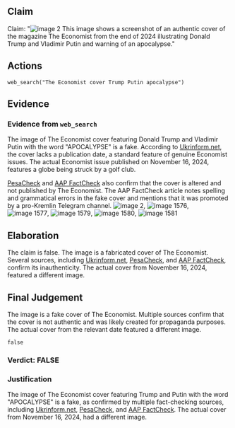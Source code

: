 ## Claim
Claim: "![image 2](media/3.jpg) This image shows a screenshot of an authentic cover of the magazine The Economist from the end of 2024 illustrating Donald Trump and Vladimir Putin and warning of an apocalypse."

## Actions
```
web_search("The Economist cover Trump Putin apocalypse")
```

## Evidence
### Evidence from `web_search`
The image of The Economist cover featuring Donald Trump and Vladimir Putin with the word "APOCALYPSE" is a fake. According to [Ukrinform.net](https://www.ukrinform.net/rubric-factcheck/3930063-russian-propaganda-fabricates-the-economist-cover-about-beginning-of-world-war-iii.html), the cover lacks a publication date, a standard feature of genuine Economist issues. The actual Economist issue published on November 16, 2024, features a globe being struck by a golf club.

[PesaCheck](https://pesacheck.org/altered-this-front-cover-was-not-published-by-the-economist-cd0c20d99b9b) and [AAP FactCheck](https://www.aap.com.au/factcheck/fake-economist-apocalypse-cover-linked-to-pro-kremlin-propaganda/) also confirm that the cover is altered and not published by The Economist. The AAP FactCheck article notes spelling and grammatical errors in the fake cover and mentions that it was promoted by a pro-Kremlin Telegram channel. ![image 2](media/3.jpg), ![image 1576](media/2025-08-07_18-51-1754592678-969305.jpg), ![image 1577](media/2025-08-07_18-51-1754592679-963678.jpg), ![image 1579](media/2025-08-07_18-51-1754592681-032877.jpg), ![image 1580](media/2025-08-07_18-51-1754592718-848212.jpg), ![image 1581](media/2025-08-07_18-52-1754592726-018223.jpg)


## Elaboration
The claim is false. The image is a fabricated cover of The Economist. Several sources, including [Ukrinform.net](https://www.ukrinform.net/rubric-factcheck/3930063-russian-propaganda-fabricates-the-economist-cover-about-beginning-of-world-war-iii.html), [PesaCheck](https://pesacheck.org/altered-this-front-cover-was-not-published-by-the-economist-cd0c20d99b9b), and [AAP FactCheck](https://www.aap.com.au/factcheck/fake-economist-apocalypse-cover-linked-to-pro-kremlin-propaganda/), confirm its inauthenticity. The actual cover from November 16, 2024, featured a different image.


## Final Judgement
The image is a fake cover of The Economist. Multiple sources confirm that the cover is not authentic and was likely created for propaganda purposes. The actual cover from the relevant date featured a different image.

`false`

### Verdict: FALSE

### Justification
The image of The Economist cover featuring Trump and Putin with the word "APOCALYPSE" is a fake, as confirmed by multiple fact-checking sources, including [Ukrinform.net](https://www.ukrinform.net/rubric-factcheck/3930063-russian-propaganda-fabricates-the-economist-cover-about-beginning-of-world-war-iii.html), [PesaCheck](https://pesacheck.org/altered-this-front-cover-was-not-published-by-the-economist-cd0c20d99b9b), and [AAP FactCheck](https://www.aap.com.au/factcheck/fake-economist-apocalypse-cover-linked-to-pro-kremlin-propaganda/). The actual cover from November 16, 2024, had a different image.
